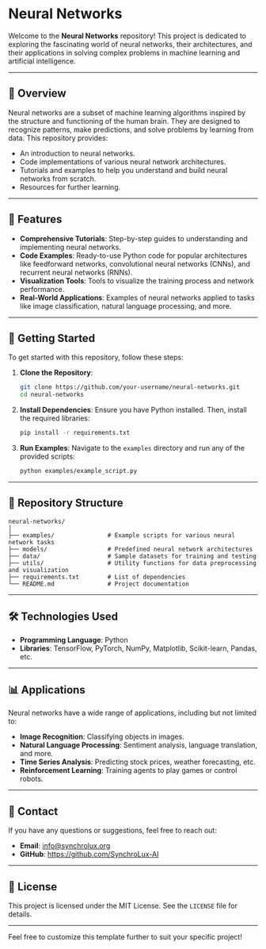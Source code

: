 # Neural Networks

Welcome to the **Neural Networks** repository! This project is dedicated to exploring the fascinating world of neural networks, their architectures, and their applications in solving complex problems in machine learning and artificial intelligence.

---

## 📖 Overview

Neural networks are a subset of machine learning algorithms inspired by the structure and functioning of the human brain. They are designed to recognize patterns, make predictions, and solve problems by learning from data. This repository provides:

- An introduction to neural networks.
- Code implementations of various neural network architectures.
- Tutorials and examples to help you understand and build neural networks from scratch.
- Resources for further learning.

---

## 🧠 Features

- **Comprehensive Tutorials**: Step-by-step guides to understanding and implementing neural networks.
- **Code Examples**: Ready-to-use Python code for popular architectures like feedforward networks, convolutional neural networks (CNNs), and recurrent neural networks (RNNs).
- **Visualization Tools**: Tools to visualize the training process and network performance.
- **Real-World Applications**: Examples of neural networks applied to tasks like image classification, natural language processing, and more.

---

## 🚀 Getting Started

To get started with this repository, follow these steps:

1. **Clone the Repository**:
   ```bash
   git clone https://github.com/your-username/neural-networks.git
   cd neural-networks
   ```

2. **Install Dependencies**:
   Ensure you have Python installed. Then, install the required libraries:
   ```bash
   pip install -r requirements.txt
   ```

3. **Run Examples**:
   Navigate to the `examples` directory and run any of the provided scripts:
   ```bash
   python examples/example_script.py
   ```

---

## 📂 Repository Structure

```
neural-networks/
│
├── examples/               # Example scripts for various neural network tasks
├── models/                 # Predefined neural network architectures
├── data/                   # Sample datasets for training and testing
├── utils/                  # Utility functions for data preprocessing and visualization
├── requirements.txt        # List of dependencies
└── README.md               # Project documentation
```

---

## 🛠️ Technologies Used

- **Programming Language**: Python
- **Libraries**: TensorFlow, PyTorch, NumPy, Matplotlib, Scikit-learn, Pandas, etc.

---

## 📊 Applications

Neural networks have a wide range of applications, including but not limited to:

- **Image Recognition**: Classifying objects in images.
- **Natural Language Processing**: Sentiment analysis, language translation, and more.
- **Time Series Analysis**: Predicting stock prices, weather forecasting, etc.
- **Reinforcement Learning**: Training agents to play games or control robots.

---

## 📧 Contact

If you have any questions or suggestions, feel free to reach out:

- <b>Email</b>: info@synchrolux.org
- <b>GitHub</b>: https://github.com/SynchroLux-AI

---

## 📜 License

This project is licensed under the MIT License. See the `LICENSE` file for details.

---

Feel free to customize this template further to suit your specific project!
